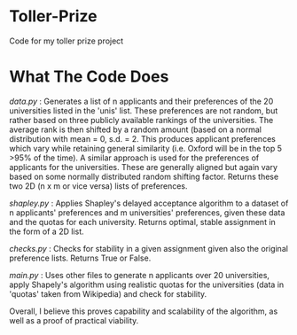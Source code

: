 # Toller-Prize
Code for my toller prize project

# What The Code Does
*data.py* : Generates a list of n applicants and their preferences of the 20 universities listed in the 'unis' list. These preferences are not random, but rather based on three publicly available rankings of the universities. The average rank is then shifted by a random amount (based on a normal distribution with mean = 0, s.d. = 2. This produces applicant preferences which vary while retaining general similarity (i.e. Oxford will be in the top 5 >95% of the time). A similar approach is used for the preferences of applicants for the universities. These are generally aligned but again vary based on some normally distributed random shifting factor. Returns these two 2D (n x m or vice versa) lists of preferences.

*shapley.py* : Applies Shapley's delayed acceptance algorithm to a dataset of n applicants' preferences and m universities' preferences, given these data and the quotas for each university. Returns optimal, stable assignment in the form of a 2D list.

*checks.py* : Checks for stability in a given assignment given also the original preference lists. Returns True or False.

*main.py* : Uses other files to generate n applicants over 20 universities, apply Shapely's algorithm using realistic quotas for the universities (data in 'quotas' taken from Wikipedia) and check for stability.

Overall, I believe this proves capability and scalability of the algorithm, as well as a proof of practical viability.
